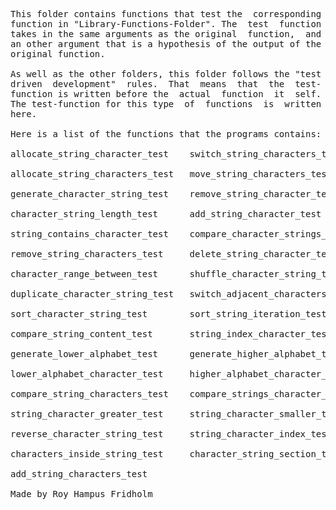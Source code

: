 
<pre>
This folder contains functions that test the  corresponding
function in "Library-Functions-Folder". The  test  function
takes in the same arguments as the original  function,  and
an other argument that is a hypothesis of the output of the
original function.

As well as the other folders, this folder follows the "test
driven  development"  rules.  That  means  that  the  test-
function is written before the  actual  function  it  self.
The test-function for this type  of  functions  is  written
here.

Here is a list of the functions that the programs contains:

allocate_string_character_test    switch_string_characters_test

allocate_string_characters_test   move_string_characters_test

generate_character_string_test    remove_string_character_test

character_string_length_test      add_string_character_test

string_contains_character_test    compare_character_strings_test

remove_string_characters_test     delete_string_character_test

character_range_between_test      shuffle_character_string_test

duplicate_character_string_test   switch_adjacent_characters_test

sort_character_string_test        sort_string_iteration_test

compare_string_content_test       string_index_character_test

generate_lower_alphabet_test      generate_higher_alphabet_test

lower_alphabet_character_test     higher_alphabet_character_test

compare_string_characters_test    compare_strings_character_test

string_character_greater_test     string_character_smaller_test

reverse_character_string_test     string_character_index_test

characters_inside_string_test     character_string_section_test

add_string_characters_test

Made by Roy Hampus Fridholm
</pre>
